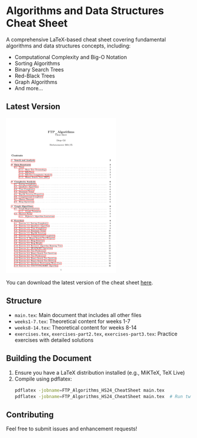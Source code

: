 # Algorithms and Data Structures Cheat Sheet

A comprehensive LaTeX-based cheat sheet covering fundamental algorithms and data structures concepts, including:
- Computational Complexity and Big-O Notation
- Sorting Algorithms
- Binary Search Trees
- Red-Black Trees
- Graph Algorithms
- And more...

## Latest Version
[<img src="FTP_Algorithms_HS24_CheatSheet.pdf" width="300"/>](FTP_Algorithms_HS24_CheatSheet.pdf)

You can download the latest version of the cheat sheet [here](FTP_Algorithms_HS24_CheatSheet.pdf).

## Structure
- `main.tex`: Main document that includes all other files
- `weeks1-7.tex`: Theoretical content for weeks 1-7
- `weeks8-14.tex`: Theoretical content for weeks 8-14
- `exercises.tex`, `exercises-part2.tex`, `exercises-part3.tex`: Practice exercises with detailed solutions

## Building the Document
1. Ensure you have a LaTeX distribution installed (e.g., MiKTeX, TeX Live)
2. Compile using pdflatex:
   ```bash
   pdflatex -jobname=FTP_Algorithms_HS24_CheatSheet main.tex
   pdflatex -jobname=FTP_Algorithms_HS24_CheatSheet main.tex  # Run twice for proper TOC generation
   ```

## Contributing
Feel free to submit issues and enhancement requests!
